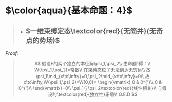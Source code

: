 # $\color{aqua}{基本命题：4}$
> + ## $一维束缚定态\textcolor{red}{无简并}(无奇点的势场)$
_Proof:_
>$$
假设E的两个独立的本征解\psi_1,\psi_2\\
由命题1得：\\
W(\psi_1,\psi_2)=常数\\
在束缚态粒子无法到达无穷远\\
故\psi_1\mid_{x\to\infty}=0,\psi_2\mid_{x\to\infty}=0\\
故x\to\infty,W(\psi_1,\psi_2)=W(0,0)=
\begin{vmatrix}
    0 & 0^{'}\\
    0 & 0^{'}\\
\end{vmatrix}=0\\
\psi_1与\psi_2\textcolor{red}{线性相关}\\
与假设的\textcolor{red}{独立性}矛盾\\
Q.E.D
$$